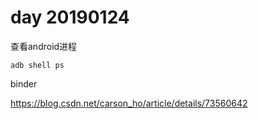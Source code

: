 # day 20190124

查看android进程

`adb shell ps`

binder

https://blog.csdn.net/carson_ho/article/details/73560642